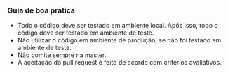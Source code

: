 ### Guia de boa prática
- Todo o código deve ser testado em ambiente local. Após isso, todo o código deve ser testado em ambiente de teste.
- Não utilizar o código em ambiente de produção, se não foi testado em ambiente de teste.
- Não comite sempre na master.
- A aceitação do pull request é feito de acordo com critérios avaliativos.
